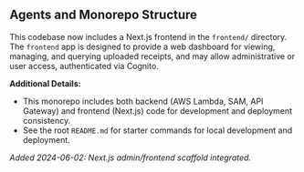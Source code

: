 ## Agents and Monorepo Structure

This codebase now includes a Next.js frontend in the `frontend/` directory. The `frontend` app is designed to provide a web dashboard for viewing, managing, and querying uploaded receipts, and may allow administrative or user access, authenticated via Cognito.

**Additional Details:**
- This monorepo includes both backend (AWS Lambda, SAM, API Gateway) and frontend (Next.js) code for development and deployment consistency.
- See the root `README.md` for starter commands for local development and deployment.

_Added 2024-06-02: Next.js admin/frontend scaffold integrated._